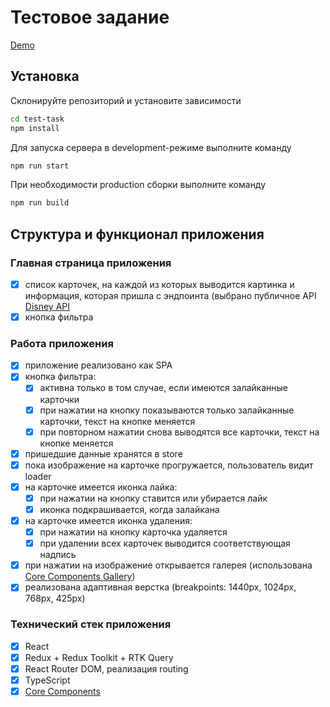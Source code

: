 # Тестовое задание

[Demo](https://evgenialeleo.github.io/test-task/)

## Установка

Склонируйте репозиторий и установите зависимости

```sh
cd test-task
npm install
```

Для запуска сервера в development-режиме выполните команду

```sh
npm run start
```

При необходимости production сборки выполните команду

```sh
npm run build
```

## Структура и функционал приложения

### Главная страница приложения

- [x] список карточек, на каждой из которых выводится картинка и информация, которая пришла с эндпоинта (выбрано публичное API [Disney API](https://disneyapi.dev/)
- [x] кнопка фильтра

### Работа приложения

- [x] приложение реализовано как SPA
- [x] кнопка фильтра:
  - [x] активна только в том случае, если имеются залайканные карточки
  - [x] при нажатии на кнопку показываются только залайканные карточки, текст на кнопке меняется
  - [x] при повторном нажатии снова выводятся все карточки, текст на кнопке меняется
- [x] пришедшие данные хранятся в store
- [x] пока изображение на карточке прогружается, пользователь видит loader
- [x] на карточке имеется иконка лайка:
  - [x] при нажатии на кнопку ставится или убирается лайк
  - [x] иконка подкрашивается, когда залайкана
- [x] на карточке имеется иконка удаления:
  - [x] при нажатии на кнопку карточка удаляется
  - [x] при удалении всех карточек выводится соответствующая надпись
- [x] при нажатии на изображение открывается галерея (использована [Core Components Gallery](https://core-ds.github.io/core-components/master))
- [x] реализована адаптивная верстка (breakpoints: 1440px, 1024px, 768px, 425px)

### Технический стек приложения

- [x] React
- [x] Redux + Redux Toolkit + RTK Query
- [x] React Router DOM, реализация routing
- [x] TypeScript
- [x] [Core Components](https://core-ds.github.io/core-components/master)
